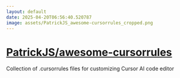```yaml
---
layout: default
date: 2025-04-20T06:56:40.520787
image: assets/PatrickJS_awesome-cursorrules_cropped.png
---
```


# [PatrickJS/awesome-cursorrules](https://github.com/PatrickJS/awesome-cursorrules)

Collection of .cursorrules files for customizing Cursor AI code editor
